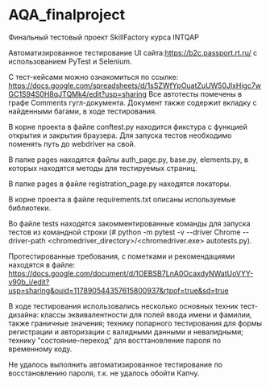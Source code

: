 # AQA_finalproject

Финальный тестовый проект SkillFactory курса INTQAP

Автоматизированное тестирование UI сайта:https://b2c.passport.rt.ru/ с использованием PyTest и Selenium.

С тест-кейсами можно ознакомиться по ссылке: https://docs.google.com/spreadsheets/d/1sSZWfYpOuatZuUW50JlxHigc7wGC1S94S0H8qJTQMk4/edit?usp=sharing 
Все автотесты помечены в графе Comments гугл-документа. Документ также содержит вкладку с найденными багами, в ходе тестирования.

В корне проекта в файле conftest.py находится фикстура с функцией открытия и закрытия браузера. Для запуска тестов необходимо поменять путь до webdriver на свой.

В папке pages находятся файлы auth_page.py, base.py, elements.py, в которых находятся методы для тестируемых страниц.

В папке pages в файле registration_page.py находятся локаторы.

В корне проекта в файле requirements.txt описаны используемые библиотеки.

Во файле tests находятся закомментированные команды для запуска тестов из командной строки (# python -m pytest -v --driver Chrome --driver-path <chromedriver_directory>/<chromedriver.exe>  autotests.py).

Протестированные требования, с пометками и рекомендациями находятся в файле: https://docs.google.com/document/d/1OEBSB7LnA0OcaxdyNWatUoVYY-v90b_i/edit?usp=sharing&ouid=117890544357615800937&rtpof=true&sd=true

В ходе тестирования использовались несколько основных техник тест-дизайна: классы эквивалентности для полей ввода имени и фамилии, также граничные значения; технику попарного тестирования для формы регистрации и авторизации с валидными данными и невалидными; технику "состояние-переход" для восттановление пароля по временному коду.

Не удалось выполнить автоматизированное тестирование по восстановлению пароля, т.к. не удалось обойти Капчу.
